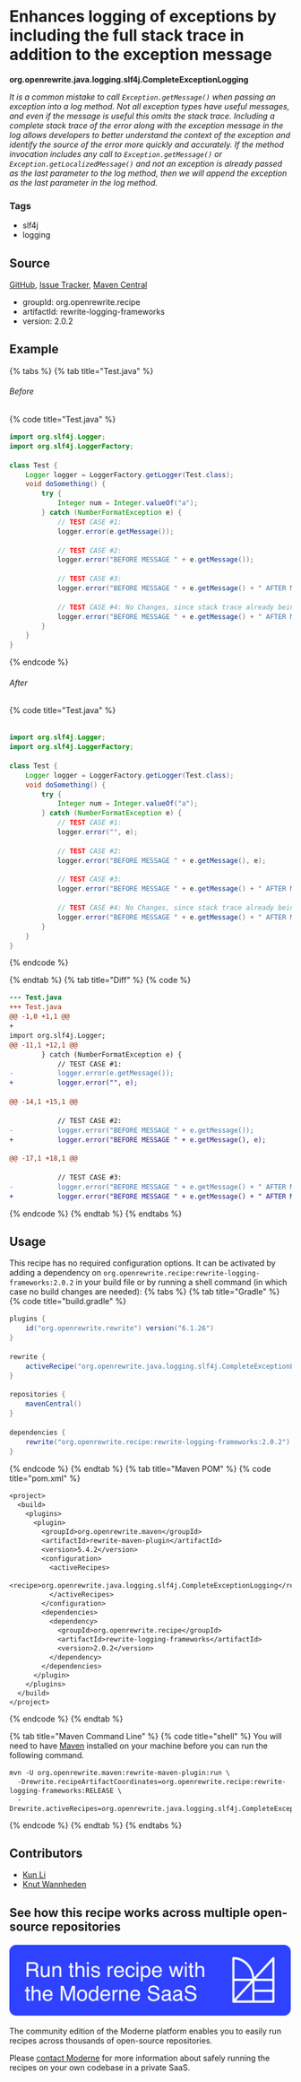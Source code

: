 # Enhances logging of exceptions by including the full stack trace in addition to the exception message

**org.openrewrite.java.logging.slf4j.CompleteExceptionLogging**

_It is a common mistake to call `Exception.getMessage()` when passing an exception into a log method. Not all exception types have useful messages, and even if the message is useful this omits the stack trace. Including a complete stack trace of the error along with the exception message in the log allows developers to better understand the context of the exception and identify the source of the error more quickly and accurately. 
 If the method invocation includes any call to `Exception.getMessage()` or `Exception.getLocalizedMessage()` and not an exception is already passed as the last parameter to the log method, then we will append the exception as the last parameter in the log method._

### Tags

* slf4j
* logging

## Source

[GitHub](https://github.com/openrewrite/rewrite-logging-frameworks/blob/main/src/main/java/org/openrewrite/java/logging/slf4j/CompleteExceptionLogging.java), [Issue Tracker](https://github.com/openrewrite/rewrite-logging-frameworks/issues), [Maven Central](https://central.sonatype.com/artifact/org.openrewrite.recipe/rewrite-logging-frameworks/2.0.2/jar)

* groupId: org.openrewrite.recipe
* artifactId: rewrite-logging-frameworks
* version: 2.0.2

## Example


{% tabs %}
{% tab title="Test.java" %}

###### Before
{% code title="Test.java" %}
```java
import org.slf4j.Logger;
import org.slf4j.LoggerFactory;

class Test {
    Logger logger = LoggerFactory.getLogger(Test.class);
    void doSomething() {
        try {
            Integer num = Integer.valueOf("a");
        } catch (NumberFormatException e) {
            // TEST CASE #1:
            logger.error(e.getMessage());

            // TEST CASE #2:
            logger.error("BEFORE MESSAGE " + e.getMessage());

            // TEST CASE #3:
            logger.error("BEFORE MESSAGE " + e.getMessage() + " AFTER MESSAGE");

            // TEST CASE #4: No Changes, since stack trace already being logged
            logger.error("BEFORE MESSAGE " + e.getMessage() + " AFTER MESSAGE", e);
        }
    }
}
```
{% endcode %}

###### After
{% code title="Test.java" %}
```java

import org.slf4j.Logger;
import org.slf4j.LoggerFactory;

class Test {
    Logger logger = LoggerFactory.getLogger(Test.class);
    void doSomething() {
        try {
            Integer num = Integer.valueOf("a");
        } catch (NumberFormatException e) {
            // TEST CASE #1:
            logger.error("", e);

            // TEST CASE #2:
            logger.error("BEFORE MESSAGE " + e.getMessage(), e);

            // TEST CASE #3:
            logger.error("BEFORE MESSAGE " + e.getMessage() + " AFTER MESSAGE", e);

            // TEST CASE #4: No Changes, since stack trace already being logged
            logger.error("BEFORE MESSAGE " + e.getMessage() + " AFTER MESSAGE", e);
        }
    }
}
```
{% endcode %}

{% endtab %}
{% tab title="Diff" %}
{% code %}
```diff
--- Test.java
+++ Test.java
@@ -1,0 +1,1 @@
+
import org.slf4j.Logger;
@@ -11,1 +12,1 @@
        } catch (NumberFormatException e) {
            // TEST CASE #1:
-           logger.error(e.getMessage());
+           logger.error("", e);

@@ -14,1 +15,1 @@

            // TEST CASE #2:
-           logger.error("BEFORE MESSAGE " + e.getMessage());
+           logger.error("BEFORE MESSAGE " + e.getMessage(), e);

@@ -17,1 +18,1 @@

            // TEST CASE #3:
-           logger.error("BEFORE MESSAGE " + e.getMessage() + " AFTER MESSAGE");
+           logger.error("BEFORE MESSAGE " + e.getMessage() + " AFTER MESSAGE", e);

```
{% endcode %}
{% endtab %}
{% endtabs %}


## Usage

This recipe has no required configuration options. It can be activated by adding a dependency on `org.openrewrite.recipe:rewrite-logging-frameworks:2.0.2` in your build file or by running a shell command (in which case no build changes are needed): 
{% tabs %}
{% tab title="Gradle" %}
{% code title="build.gradle" %}
```groovy
plugins {
    id("org.openrewrite.rewrite") version("6.1.26")
}

rewrite {
    activeRecipe("org.openrewrite.java.logging.slf4j.CompleteExceptionLogging")
}

repositories {
    mavenCentral()
}

dependencies {
    rewrite("org.openrewrite.recipe:rewrite-logging-frameworks:2.0.2")
}
```
{% endcode %}
{% endtab %}
{% tab title="Maven POM" %}
{% code title="pom.xml" %}
```markup
<project>
  <build>
    <plugins>
      <plugin>
        <groupId>org.openrewrite.maven</groupId>
        <artifactId>rewrite-maven-plugin</artifactId>
        <version>5.4.2</version>
        <configuration>
          <activeRecipes>
            <recipe>org.openrewrite.java.logging.slf4j.CompleteExceptionLogging</recipe>
          </activeRecipes>
        </configuration>
        <dependencies>
          <dependency>
            <groupId>org.openrewrite.recipe</groupId>
            <artifactId>rewrite-logging-frameworks</artifactId>
            <version>2.0.2</version>
          </dependency>
        </dependencies>
      </plugin>
    </plugins>
  </build>
</project>
```
{% endcode %}
{% endtab %}

{% tab title="Maven Command Line" %}
{% code title="shell" %}
You will need to have [Maven](https://maven.apache.org/download.cgi) installed on your machine before you can run the following command.

```shell
mvn -U org.openrewrite.maven:rewrite-maven-plugin:run \
  -Drewrite.recipeArtifactCoordinates=org.openrewrite.recipe:rewrite-logging-frameworks:RELEASE \
  -Drewrite.activeRecipes=org.openrewrite.java.logging.slf4j.CompleteExceptionLogging
```
{% endcode %}
{% endtab %}
{% endtabs %}

## Contributors
* [Kun Li](mailto:kun@moderne.io)
* [Knut Wannheden](mailto:knut@moderne.io)


## See how this recipe works across multiple open-source repositories

[![Moderne Link Image](/.gitbook/assets/ModerneRecipeButton.png)](https://app.moderne.io/recipes/org.openrewrite.java.logging.slf4j.CompleteExceptionLogging)

The community edition of the Moderne platform enables you to easily run recipes across thousands of open-source repositories.

Please [contact Moderne](https://moderne.io/product) for more information about safely running the recipes on your own codebase in a private SaaS.
